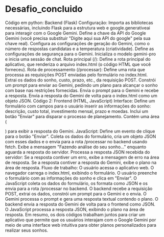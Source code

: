 # Desafio_concluido

Código em python: Backend (Flask)
Configuração:
Importa as bibliotecas necessárias, incluindo Flask para a estrutura web e google.generativeai para interagir com o Google Gemini.
Define a chave da API do Google Gemini (você precisa substituir "Digite aqui sua API do google" pela sua chave real).
Configura as configurações de geração do Gemini, como o número de respostas candidatas e a temperatura (criatividade).
Define as configurações de segurança para o Gemini.
Inicializa o modelo gemini-pro e inicia uma sessão de chat.
Rota principal (/):
Define a rota principal do aplicativo, que renderiza o arquivo index.html (o código HTML que você forneceu).
Rota de processamento (/processar):
Define uma rota que processa as requisições POST enviadas pelo formulário no index.html.
Extrai os dados do sonho, custo, prazo, etc., da requisição POST.
Constrói um prompt para enviar ao Gemini, pedindo um plano para alcançar o sonho com base nas restrições fornecidas.
Envia o prompt para o Gemini e recebe a resposta.
Envia a resposta do Gemini de volta para o index.html como um objeto JSON.
Código 2: Frontend (HTML, JavaScript)
Interface:
Define um formulário com campos para o usuário inserir as informações do sonho: descrição, custo total, investimento mensal, prazo e moedas.
Inclui um botão "Enviar" para disparar o processo de planejamento.
Contém uma área (<div id="resposta">) para exibir a resposta do Gemini.
JavaScript:
Define um evento de clique para o botão "Enviar".
Coleta os dados do formulário, cria um objeto JSON com esses dados e o envia para a rota /processar no backend usando fetch.
Exibe a mensagem "Fazendo análise do seu sonho..." enquanto aguarda a resposta do servidor.
Processa a resposta JSON recebida do servidor:
Se a resposta contiver um erro, exibe a mensagem de erro na área de resposta.
Se a resposta contiver a resposta do Gemini, exibe o plano na área de resposta.
Fluxo de trabalho:
O usuário acessa o aplicativo web.
O navegador carrega o index.html, exibindo o formulário.
O usuário preenche o formulário com as informações do sonho e clica em "Enviar".
O JavaScript coleta os dados do formulário, os formata como JSON e os envia para a rota /processar no backend.
O backend recebe a requisição POST, extrai os dados, constrói um prompt para o Gemini e o envia.
O Gemini processa o prompt e gera uma resposta textual contendo o plano.
O backend envia a resposta do Gemini de volta para o frontend como JSON.
O JavaScript processa a resposta JSON, exibindo o plano na área de resposta.
Em resumo, os dois códigos trabalham juntos para criar um aplicativo que permite que os usuários interajam com o Google Gemini por meio de uma interface web intuitiva para obter planos personalizados para realizar seus sonhos.
